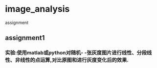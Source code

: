 # image_analysis
assignment
## assignment1
### 实验:使用matlab或python对随机- -张灰度图片进行线性、分段线性、非线性的点运算,对比原图和进行灰度变化后的效果.
